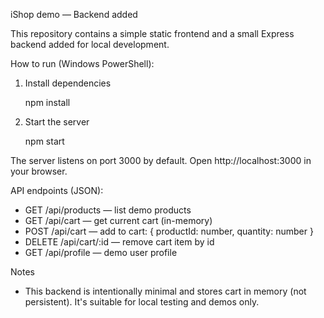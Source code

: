 iShop demo — Backend added

This repository contains a simple static frontend and a small Express backend added for local development.

How to run (Windows PowerShell):

1. Install dependencies

	npm install

2. Start the server

	npm start

The server listens on port 3000 by default. Open http://localhost:3000 in your browser.

API endpoints (JSON):

- GET /api/products — list demo products
- GET /api/cart — get current cart (in-memory)
- POST /api/cart — add to cart: { productId: number, quantity: number }
- DELETE /api/cart/:id — remove cart item by id
- GET /api/profile — demo user profile

Notes
- This backend is intentionally minimal and stores cart in memory (not persistent). It's suitable for local testing and demos only.
